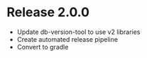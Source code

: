 # Release 2.0.0
 - Update db-version-tool to use v2 libraries
 - Create automated release pipeline
 - Convert to gradle
 
